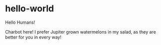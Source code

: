 # hello-world


Hello Humans!

Charbot here!  I prefer Jupiter grown watermelons in my salad, as they are better for you in every way!
